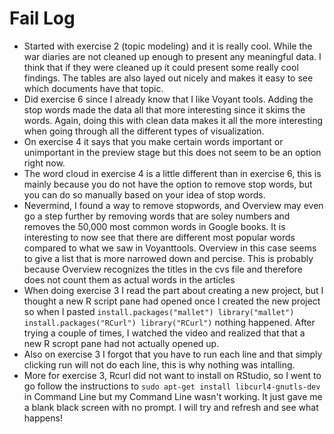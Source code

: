 # Fail Log

* Started with exercise 2 (topic modeling) and it is really cool. While the war diaries are not cleaned up enough to present any meaningful data. I think that if they were cleaned up it could present some really cool findings. The tables are also layed out nicely and makes it easy to see which documents have that topic.
* Did exercise 6 since I already know that I like Voyant tools. Adding the stop words made the data all that more interesting since it skims the words. Again, doing this with clean data makes it all the more interesting when going through all the different types of visualization.
* On exercise 4 it says that you make certain words important or unimportant in the preview stage but this does not seem to be an option right now.
* The word cloud in exercise 4 is a little different than in exercise 6, this is mainly because you do not have the option to remove stop words, but you can do so manually based on your idea of stop words.
* Nevermind, I found a way to remove stopwords, and Overview may even go a step further by removing words that are soley numbers and removes the 50,000 most common words in Google books. It is interesting to now see that there are different most popular words compared to what we saw in Voyanttools. Overview in this case seems to give a list that is more narrowed down and percise. This is probably because Overview recognizes the titles in the cvs file and therefore does not count them as actual words in the articles
* When doing exercise 3 I read the part about creating a new project, but I thought a new R script pane had opened once I created the new project so when I pasted `install.packages("mallet") library("mallet") install.packages("RCurl") library("RCurl")` nothing happened. After trying a couple of times, I watched the video and realized that that a new R scropt pane had not actually opened up.
* Also on exercise 3 I forgot that you have to run each line and that simply clicking run will not do each line, this is why nothing was intalling.
* More for exercise 3, Rcurl did not want to install on RStudio, so I went to go follow the instructions to `sudo apt-get install libcurl4-gnutls-dev` in Command Line but my Command Line wasn't working. It just gave me a blank black screen with no prompt. I will try and refresh and see what happens!

